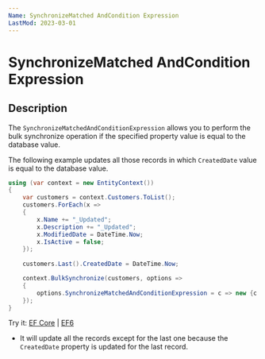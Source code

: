 ```yaml
---
Name: SynchronizeMatched AndCondition Expression
LastMod: 2023-03-01
---
```


# SynchronizeMatched AndCondition Expression

## Description

The `SynchronizeMatchedAndConditionExpression` allows you to perform the bulk synchronize operation if the specified property value is equal to the database value. 

The following example updates all those records in which `CreatedDate` value is equal to the database value.

```csharp
using (var context = new EntityContext())
{
    var customers = context.Customers.ToList();
    customers.ForEach(x => 
    {
        x.Name += "_Updated"; 
        x.Description += "_Updated"; 
        x.ModifiedDate = DateTime.Now; 
        x.IsActive = false; 
    });
    
    customers.Last().CreatedDate = DateTime.Now;

    context.BulkSynchronize(customers, options => 
    {
        options.SynchronizeMatchedAndConditionExpression = c => new {c.CustomerID, c.CreatedDate };
    });
}
```

Try it: [EF Core](https://dotnetfiddle.net/yFY5tG) | [EF6](https://dotnetfiddle.net/5W8jyb) 

 - It will update all the records except for the last one because the `CreatedDate` property is updated for the last record.
